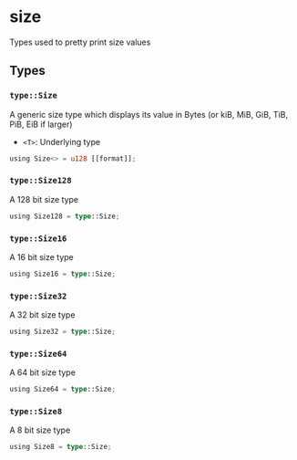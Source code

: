# size
Types used to pretty print size values


## Types

### `type::Size`

A generic size type which displays its value in Bytes (or kiB, MiB, GiB, TiB, PiB, EiB if larger)
- `<T>`: Underlying type

```rust
using Size<> = u128 [[format]];
```
### `type::Size128`

A 128 bit size type

```rust
using Size128 = type::Size;
```
### `type::Size16`

A 16 bit size type

```rust
using Size16 = type::Size;
```
### `type::Size32`

A 32 bit size type

```rust
using Size32 = type::Size;
```
### `type::Size64`

A 64 bit size type

```rust
using Size64 = type::Size;
```
### `type::Size8`

A 8 bit size type

```rust
using Size8 = type::Size;
```
